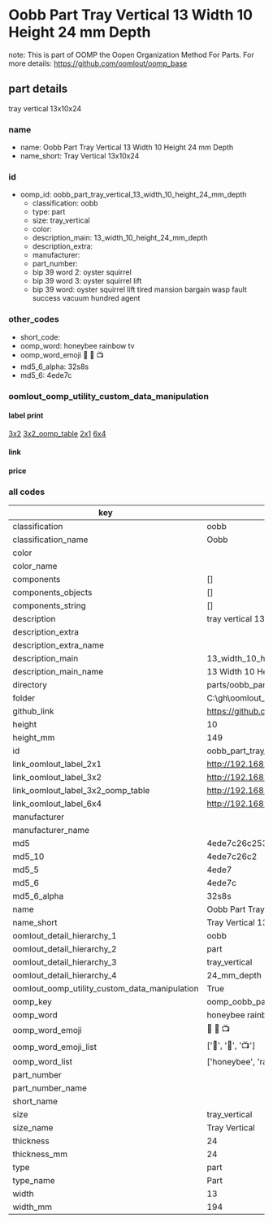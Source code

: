 # Oobb Part Tray Vertical 13 Width 10 Height 24 mm Depth  

note: This is part of OOMP the Oopen Organization Method For Parts. For more details: https://github.com/oomlout/oomp_base

##  part details
  



tray vertical 13x10x24



### name
* name: Oobb Part Tray Vertical 13 Width 10 Height 24 mm Depth
* name_short: Tray Vertical 13x10x24 
### id
* oomp_id: oobb_part_tray_vertical_13_width_10_height_24_mm_depth
  * classification: oobb
  * type: part
  * size: tray_vertical
  * color: 
  * description_main: 13_width_10_height_24_mm_depth
  * description_extra: 
  * manufacturer: 
  * part_number: 
  * bip 39 word 2: oyster squirrel
  * bip 39 word 3: oyster squirrel lift
  * bip 39 word: oyster squirrel lift tired mansion bargain wasp fault success vacuum hundred agent

### other_codes
* short_code: 
* oomp_word: honeybee rainbow tv
* oomp_word_emoji :honeybee: :rainbow: :tv:
* md5_6_alpha: 32s8s
* md5_6: 4ede7c






### oomlout_oomp_utility_custom_data_manipulation
#### label print
[3x2](http://192.168.1.245:1112/?label=oomp%2032s8s)
[3x2_oomp_table](http://192.168.1.108:1112/?label=oomp%2032s8s)
[2x1](http://192.168.1.242:1112/?label=oomp%2032s8s)
[6x4](http://192.168.1.55:1112/?label=oomp%2032s8s)    

#### link

                              

#### price







### all codes 
| key | value |  
| --- | --- |  
| classification | oobb |  
| classification_name | Oobb |  
| color |  |  
| color_name |  |  
| components | [] |  
| components_objects | [] |  
| components_string | [] |  
| description | tray vertical 13x10x24 |  
| description_extra |  |  
| description_extra_name |  |  
| description_main | 13_width_10_height_24_mm_depth |  
| description_main_name | 13 Width 10 Height 24 mm Depth |  
| directory | parts/oobb_part_tray_vertical_13_width_10_height_24_mm_depth |  
| folder | C:\gh\oomlout_oobb_version_4_generated_parts\parts\oobb_part_tray_vertical_13_width_10_height_24_mm_depth |  
| github_link | https://github.com/oomlout/oomlout_oomp_part_src/tree/main/parts/oobb_part_tray_vertical_13_width_10_height_24_mm_depth |  
| height | 10 |  
| height_mm | 149 |  
| id | oobb_part_tray_vertical_13_width_10_height_24_mm_depth |  
| link_oomlout_label_2x1 | http://192.168.1.242:1112/?label=oomp%2032s8s |  
| link_oomlout_label_3x2 | http://192.168.1.245:1112/?label=oomp%2032s8s |  
| link_oomlout_label_3x2_oomp_table | http://192.168.1.108:1112/?label=oomp%2032s8s |  
| link_oomlout_label_6x4 | http://192.168.1.55:1112/?label=oomp%2032s8s |  
| manufacturer |  |  
| manufacturer_name |  |  
| md5 | 4ede7c26c253fef04ac3ae2b02f4ecf3 |  
| md5_10 | 4ede7c26c2 |  
| md5_5 | 4ede7 |  
| md5_6 | 4ede7c |  
| md5_6_alpha | 32s8s |  
| name | Oobb Part Tray Vertical 13 Width 10 Height 24 mm Depth |  
| name_short | Tray Vertical 13x10x24  |  
| oomlout_detail_hierarchy_1 | oobb |  
| oomlout_detail_hierarchy_2 | part |  
| oomlout_detail_hierarchy_3 | tray_vertical |  
| oomlout_detail_hierarchy_4 | 24_mm_depth |  
| oomlout_oomp_utility_custom_data_manipulation | True |  
| oomp_key | oomp_oobb_part_tray_vertical_13_width_10_height_24_mm_depth |  
| oomp_word | honeybee rainbow tv |  
| oomp_word_emoji | :honeybee: :rainbow: :tv: |  
| oomp_word_emoji_list | [':honeybee:', ':rainbow:', ':tv:'] |  
| oomp_word_list | ['honeybee', 'rainbow', 'tv'] |  
| part_number |  |  
| part_number_name |  |  
| short_name |  |  
| size | tray_vertical |  
| size_name | Tray Vertical |  
| thickness | 24 |  
| thickness_mm | 24 |  
| type | part |  
| type_name | Part |  
| width | 13 |  
| width_mm | 194 |  

